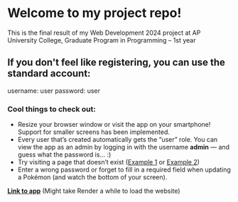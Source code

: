 # Welcome to my project repo!
This is the final result of my Web Development 2024 project at AP University College, Graduate Program in Programming – 1st year

## If you don't feel like registering, you can use the standard account:
username: user
password: user

### Cool things to check out:
- Resize your browser window or visit the app on your smartphone! Support for smaller screens has been implemented.
- Every user that’s created automatically gets the “user” role. You can view the app as an admin by logging in with the username **admin** — and guess what the password is... :)
- Try visiting a page that doesn’t exist ([Example 1](https://project-webdev-ponci.onrender.com/pokemon/oisgjk) or [Example 2](https://project-webdev-ponci.onrender.com/oisgjk))
- Enter a wrong password or forget to fill in a required field when updating a Pokémon (and watch the bottom of your screen).

**[Link to app](https://project-webdev-ponci.onrender.com)** (Might take Render a while to load the website)
